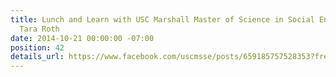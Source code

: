 ```yaml
---
title: Lunch and Learn with USC Marshall Master of Science in Social Entrepreneurship,
  Tara Roth
date: 2014-10-21 00:00:00 -07:00
position: 42
details_url: https://www.facebook.com/uscmsse/posts/659185757528353?fref=nf/
---
```


